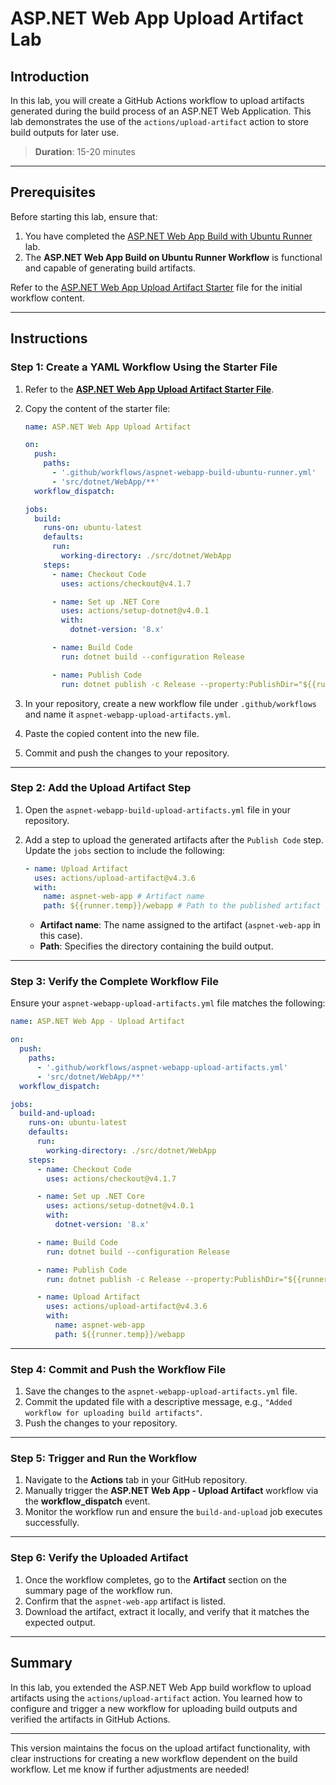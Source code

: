 # ASP.NET Web App Upload Artifact Lab

## Introduction

In this lab, you will create a GitHub Actions workflow to upload artifacts generated during the build process of an ASP.NET Web Application. This lab demonstrates the use of the `actions/upload-artifact` action to store build outputs for later use.

> **Duration**: 15-20 minutes

---

## Prerequisites

Before starting this lab, ensure that:

1. You have completed the [ASP.NET Web App Build with Ubuntu Runner](./build-ubuntu-runner-lab.md) lab.
2. The **ASP.NET Web App Build on Ubuntu Runner Workflow** is functional and capable of generating build artifacts.

Refer to the [ASP.NET Web App Upload Artifact Starter](./upload-artifact-starter.md) file for the initial workflow content.

---

## Instructions

### Step 1: Create a YAML Workflow Using the Starter File

1. Refer to the [**ASP.NET Web App Upload Artifact Starter File**](./upload-artifacts-starter.md).
2. Copy the content of the starter file:

   ```yaml
   name: ASP.NET Web App Upload Artifact

   on:
     push:
       paths:
         - '.github/workflows/aspnet-webapp-build-ubuntu-runner.yml'
         - 'src/dotnet/WebApp/**'
     workflow_dispatch:

   jobs:
     build:
       runs-on: ubuntu-latest
       defaults:
         run:
           working-directory: ./src/dotnet/WebApp
       steps:
         - name: Checkout Code
           uses: actions/checkout@v4.1.7

         - name: Set up .NET Core
           uses: actions/setup-dotnet@v4.0.1
           with:
             dotnet-version: '8.x'

         - name: Build Code
           run: dotnet build --configuration Release

         - name: Publish Code
           run: dotnet publish -c Release --property:PublishDir="${{runner.temp}}/webapp"
   ```

3. In your repository, create a new workflow file under `.github/workflows` and name it `aspnet-webapp-upload-artifacts.yml`.
4. Paste the copied content into the new file.
5. Commit and push the changes to your repository.

---

### Step 2: Add the Upload Artifact Step

1. Open the `aspnet-webapp-build-upload-artifacts.yml` file in your repository.
2. Add a step to upload the generated artifacts after the `Publish Code` step. Update the `jobs` section to include the following:

   ```yaml
   - name: Upload Artifact
     uses: actions/upload-artifact@v4.3.6
     with:
       name: aspnet-web-app # Artifact name
       path: ${{runner.temp}}/webapp # Path to the published artifact
   ```

   - **Artifact name**: The name assigned to the artifact (`aspnet-web-app` in this case).
   - **Path**: Specifies the directory containing the build output.

---

### Step 3: Verify the Complete Workflow File

Ensure your `aspnet-webapp-upload-artifacts.yml` file matches the following:

```yaml
name: ASP.NET Web App - Upload Artifact

on:
  push:
    paths:
      - '.github/workflows/aspnet-webapp-upload-artifacts.yml'
      - 'src/dotnet/WebApp/**'
  workflow_dispatch:

jobs:
  build-and-upload:
    runs-on: ubuntu-latest
    defaults:
      run:
        working-directory: ./src/dotnet/WebApp
    steps:
      - name: Checkout Code
        uses: actions/checkout@v4.1.7

      - name: Set up .NET Core
        uses: actions/setup-dotnet@v4.0.1
        with:
          dotnet-version: '8.x'

      - name: Build Code
        run: dotnet build --configuration Release

      - name: Publish Code
        run: dotnet publish -c Release --property:PublishDir="${{runner.temp}}/webapp"

      - name: Upload Artifact
        uses: actions/upload-artifact@v4.3.6
        with:
          name: aspnet-web-app
          path: ${{runner.temp}}/webapp
```

---

### Step 4: Commit and Push the Workflow File

1. Save the changes to the `aspnet-webapp-upload-artifacts.yml` file.
2. Commit the updated file with a descriptive message, e.g., `"Added workflow for uploading build artifacts"`.
3. Push the changes to your repository.

---

### Step 5: Trigger and Run the Workflow

1. Navigate to the **Actions** tab in your GitHub repository.
2. Manually trigger the **ASP.NET Web App - Upload Artifact** workflow via the **workflow_dispatch** event.
3. Monitor the workflow run and ensure the `build-and-upload` job executes successfully.

---

### Step 6: Verify the Uploaded Artifact

1. Once the workflow completes, go to the **Artifact** section on the summary page of the workflow run.
2. Confirm that the `aspnet-web-app` artifact is listed.
3. Download the artifact, extract it locally, and verify that it matches the expected output.

---

## Summary

In this lab, you extended the ASP.NET Web App build workflow to upload artifacts using the `actions/upload-artifact` action. You learned how to configure and trigger a new workflow for uploading build outputs and verified the artifacts in GitHub Actions.

---

This version maintains the focus on the upload artifact functionality, with clear instructions for creating a new workflow dependent on the build workflow. Let me know if further adjustments are needed!
